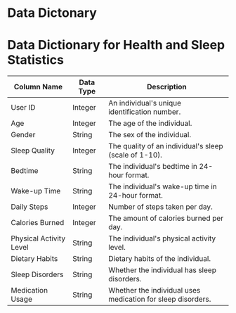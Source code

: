 # Data Dictonary

# Data Dictionary for Health and Sleep Statistics

| Column Name            | Data Type    | Description                                                   | 
|-----------------------|--------------|---------------------------------------------------------------|
| User ID               | Integer      | An individual's unique identification number.                 |
| Age                   | Integer      | The age of the individual.                                    |
| Gender                | String       | The sex of the individual.                                    | 
| Sleep Quality         | Integer      | The quality of an individual's sleep (scale of 1-10).       | 
| Bedtime               | String       | The individual's bedtime in 24-hour format.                  | 
| Wake-up Time          | String       | The individual's wake-up time in 24-hour format.             | 
| Daily Steps           | Integer      | Number of steps taken per day.                                | 
| Calories Burned       | Integer      | The amount of calories burned per day.                        | 
| Physical Activity Level| String       | The individual's physical activity level.                     |
| Dietary Habits        | String       | Dietary habits of the individual.                             | 
| Sleep Disorders       | String       | Whether the individual has sleep disorders.                   | 
| Medication Usage      | String       | Whether the individual uses medication for sleep disorders.    |


